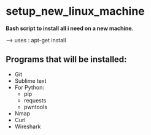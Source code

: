 # setup_new_linux_machine
**Bash script to install all i need on a new machine.**

--> uses : apt-get install

## Programs that will be installed:
  - Git
  - Sublime text
  - For Python:
      - pip
      - requests
      - pwntools
  - Nmap
  - Curl
  - Wireshark
